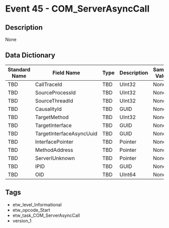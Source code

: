 # Event 45 - COM_ServerAsyncCall

## Description
None

## Data Dictionary
|Standard Name|Field Name|Type|Description|Sample Value|
|---|---|---|---|---|
|TBD|CallTraceId|TBD|UInt32|None|None|
|TBD|SourceProcessId|TBD|UInt32|None|None|
|TBD|SourceThreadId|TBD|UInt32|None|None|
|TBD|CausalityId|TBD|GUID|None|None|
|TBD|TargetMethod|TBD|UInt32|None|None|
|TBD|TargetInterface|TBD|GUID|None|None|
|TBD|TargetInterfaceAsyncUuid|TBD|GUID|None|None|
|TBD|InterfacePointer|TBD|Pointer|None|None|
|TBD|MethodAddress|TBD|Pointer|None|None|
|TBD|ServerIUnknown|TBD|Pointer|None|None|
|TBD|IPID|TBD|GUID|None|None|
|TBD|OID|TBD|UInt64|None|None|

## Tags
* etw_level_Informational
* etw_opcode_Start
* etw_task_COM_ServerAsyncCall
* version_1